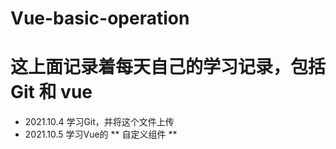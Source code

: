 # Vue-basic-operation
# 这上面记录着每天自己的学习记录，包括Git 和 vue

- 2021.10.4 学习Git，并将这个文件上传
- 2021.10.5 学习Vue的 ** 自定义组件 **

